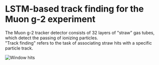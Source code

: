 # LSTM-based track finding for the Muon g-2 experiment

The Muon g-2 tracker detector consists of 32 layers of "straw" gas tubes, which detect the passing of ionizing particles.  
"Track finding" refers to the task of associating straw hits with a specific particle track. 

![Window hits](/images/window_hits.png)